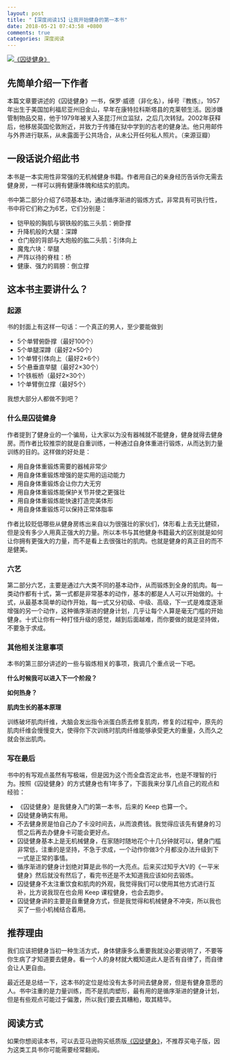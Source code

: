 ```yaml
---
layout: post
title: "【深度阅读15】让我开始健身的第一本书"
date: 2018-05-21 07:43:58 +0800
comments: true
categories: 深度阅读
---
```


[![《囚徒健身》](https://images-cn.ssl-images-amazon.com/images/I/51BJUW%2BCniL.jpg)](https://www.amazon.cn/dp/B00ESZ081E/?ie=UTF8&tag=forecho0c-23)


## 先简单介绍一下作者

本篇文章要讲述的《囚徒健身》一书，保罗·威德（非化名），绰号『教练』，1957年出生于美国加利福尼亚州旧金山，早年在康特拉科斯塔县的克莱顿生活。因涉嫌管制物品交易，他于1979年被关入圣昆汀州立监狱，之后几次转狱。2002年获释后，他移居英国伦敦附近，并致力于传播在狱中学到的古老的健身法。他只用邮件与外界进行联系，从未露面于公共场合，从未公开任何私人照片。（来源豆瓣）

## 一段话说介绍此书

本书是一本实用性非常强的无机械健身书籍。作者用自己的亲身经历告诉你无需去健身房，一样可以拥有健康体魄和结实的肌肉。

书中第二部分介绍了6项基本功，通过循序渐进的锻炼方式，非常具有可执行性，书中将它们称之为6艺，它们分别是：

- 铠甲般的胸肌与钢铁般的肱三头肌：俯卧撑
- 升降机般的大腿：深蹲
- 仓门般的背部与大炮般的肱二头肌：引体向上
- 魔鬼六块：举腿
- 严阵以待的脊柱：桥
- 健康、强力的肩膀：倒立撑

<!--more-->

## 这本书主要讲什么？

### 起源

书的封面上有这样一句话：一个真正的男人，至少要能做到

- 5个单臂俯卧撑（最好100个）
- 5个单腿深蹲（最好2×50个）
- 1个单臂引体向上（最好2×6个）
- 5个悬垂直举腿（最好2×30个）
- 1个铁板桥（最好2×30个）
- 1个单臂倒立撑（最好5个）

我想大部分人都做不到吧？

### 什么是囚徒健身

作者提到了健身业的一个骗局，让大家以为没有器械就不能健身，健身就得去健身房。而作者比较推崇的就是自重训练，一种通过自身体重进行锻炼，从而达到力量训练的目的。这样做的好处是：

- 用自身体重锻炼需要的器械非常少
- 用自身体重锻炼增强的是实用的运动能力
- 用自身体重锻炼会让你力大无穷
- 用自身体重锻炼能保护关节并使之更强壮
- 用自身体重锻炼能快速打造完美体形
- 用自身体重锻炼可以保持正常体脂率

作者比较贬低哪些从健身房练出来自以为很强壮的家伙们，体形看上去无比健硕，但是没有多少人用真正强大的力量。所以本书与其他健身书籍最大的区别就是如何让你拥有更强大的力量，而不是看上去很强壮的肌肉。也就是健身的真正目的而不是健美。

### 六艺

第二部分六艺，主要是通过六大类不同的基本动作，从而锻炼到全身的肌肉。每一类动作都有十式，第一式都是非常基本的动作，基本的都是人人可以开始做的。十式，从最基本简单的动作开始，每一式又分初级、中级、高级，下一式是难度逐渐增强的另一个动作，这种循序渐进的健身计划，几乎让每个人算是毫无门槛的开始健身。十式让你有一种打怪升级的感觉，越到后面越难，而你要做的就是坚持做，不要急于求成。

### 其他相关注意事项

本书的第三部分讲述的一些与锻炼相关的事项，我调几个重点说一下吧。

**什么时候我可以进入下一个阶段？**

**如何热身？**


**肌肉生长的基本原理**

训练破坏肌肉纤维，大脑会发出指令派蛋白质去修复肌肉，修复的过程中，原先的肌肉纤维会慢慢变大，使得你下次训练时肌肉纤维能够承受更大的重量，久而久之就会张出肌肉。

### 写在最后

书中的有写观点虽然有写极端，但是因为这个而全盘否定此书，也是不理智的行为。按照《囚徒健身》的方式健身也有1年多了，下面我来分享几点自己的观点和经验：

- 《囚徒健身》是我健身入门的第一本书，后来的 Keep 也算一个。
- 囚徒健身确实有用。
- 不去健身房是怕自己办了卡没时间去，从而浪费钱。我觉得应该先有健身的习惯之后再去办健身卡可能会更好点。
- 囚徒健身基本上是无机械健身，在家随时随地花个十几分钟就可以，健身门槛非常低，注重的是坚持，不急于求成，一个动作你做3个月都没办法升级到下一式是正常的事情。
- 循序渐进的健身计划绝对算是此书的一大亮点。后来买过知乎大V的《一平米健身》然后就没有然后了，看完书还是不太知道我应该如何去锻炼。
- 囚徒健身不太注重饮食和肌肉的外观，我觉得我们可以使用其他方式进行互补，比方说我现在也会用 Keep 课程健身，也会去跑步。
- 囚徒健身讲的主要是自重健身方式，但是我觉得和机械健身不冲突，所以我也买了一些小机械结合着用。

## 推荐理由

我们应该把健身当初一种生活方式，身体健康多么重要我就没必要说明了，不要等你生病了才知道要去健身。看一个人的身材就大概知道此人是否有自律了，而自律会让人更自由。

最近还是总结一下，这本书的定位是给没有太多时间去健身房，但是有健身意愿的人。书中注重的是力量训练，而不是肌肉塑形，最有用的是循序渐进的健身计划，但是有些观点可能过于偏激，所以我们要去其糟粕，取其精华。

## 阅读方式

如果你想阅读本书，可以去亚马逊购买纸质版[《囚徒健身》](https://www.amazon.cn/dp/B00ESZ081E/?ie=UTF8&tag=forecho0c-23)，不推荐买电子版，因为这类工具书你可能需要经常翻阅。